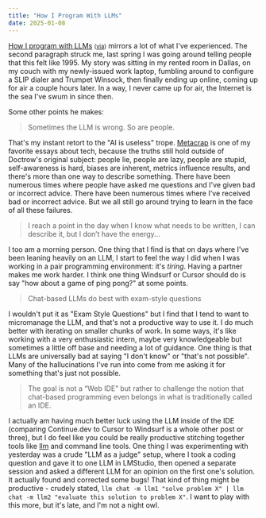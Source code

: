 ```yaml
---
title: "How I Program With LLMs"
date: 2025-01-08
---
```


<a href="https://crawshaw.ioablog/programming-with-llms">How I program with LLMs</a> <small>(<a href="https://news.ycombinator.com/item?id=42617645">via</a>)</small> mirrors a lot of what I've experienced. The second paragraph struck me, last spring I was going around telling people that this felt like 1995. My story was sitting in my rented room in Dallas, on my couch with my newly-issued work laptop, fumbling around to configure a SLIP dialer and Trumpet Winsock, then finally ending up online, coming up for air a couple hours later. In a way, I never came up for air, the Internet is the sea I've swum in since then. 

Some other points he makes:

>Sometimes the LLM is wrong. So are people.

That's my instant retort to the "AI is useless" trope. [Metacrap](https://people.well.com/user/doctorow/metacrap.htm) is one of my favorite essays about tech, because the truths still hold outside of Doctrow's original subject: people lie, people are lazy, people are stupid, self-awareness is hard, biases are inherent, metrics influence results, and there's more than one way to describe something. There have been numerous times where people have asked me questions and I've given bad or incorrect advice. There have been numerous times where I've received bad or incorrect advice. But we all still go around trying to learn in the face of all these failures.

>I reach a point in the day when I know what needs to be written, I can describe it, but I don’t have the energy...

I too am a morning person. One thing that I find is that on days where I've been leaning heavily on an LLM, I start to feel the way I did when I was working in a pair programming environment: it's _tiring_. Having a partner makes me work harder. I think one thing Windsurf or Cursor should do is say "how about a game of ping pong?" at some points. 

>Chat-based LLMs do best with exam-style questions

I wouldn't put it as "Exam Style Questions" but I find that I tend to want to micromanage the LLM, and that's not a productive way to use it. I do much better with iterating on smaller chunks of work. In some ways, it's like working with a very enthusiastic intern, maybe very knowledgeable but sometimes a little off base and needing a lot of guidance. One thing is that LLMs are universally bad at saying "I don't know" or "that's not possible". Many of the hallucinations I've run into come from me asking it for something that's just not possible.

>The goal is not a “Web IDE” but rather to challenge the notion that chat-based programming even belongs in what is traditionally called an IDE.

I actually am having much better luck using the LLM inside of the IDE (comparing Continue.dev to Cursor to Windsurf is a whole other post or three), but I do feel like you could be really productive stitching together tools like [llm](https://github.com/simonw/llm) and command line tools. One thing I was experimenting with yesterday was a crude "LLM as a judge" setup, where I took a coding question and gave it to one LLM in LMStudio, then opened a separate session and asked a different LLM for an opinion on the first one's solution. It actually found and corrected some bugs! That kind of thing might be productive - crudely stated, `llm chat -m llm1 "solve problem X" | llm chat -m llm2 "evaluate this solution to problem X"`. I want to play with this more, but it's late, and I'm not a night owl.